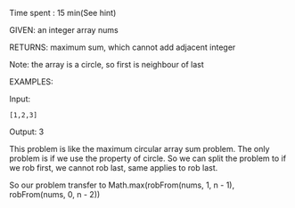 Time spent : 15 min(See hint)

GIVEN: an integer array nums

RETURNS: maximum sum, which cannot add adjacent integer

Note: the array is a circle, so first is neighbour of last

EXAMPLES:

Input: 

```
[1,2,3]
```

Output: 3

This problem is like the maximum circular array sum problem. The only problem is if we use the property of circle. So we can split the problem to if we rob first, we cannot rob last, same applies to rob last. 

So our problem transfer to Math.max(robFrom(nums, 1, n - 1), robFrom(nums, 0, n - 2))